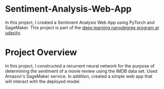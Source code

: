 # Sentiment-Analysis-Web-App
In this project, I created a Sentiment Analysis Web App using PyTorch and SageMaker. This project is part of the [deep learning nanodegree program at udacity](https://www.udacity.com/course/deep-learning-nanodegree--nd101).    

# Project Overview
In this project, I constructed a recurrent neural network for the purpose of determining the sentiment of a movie review using the IMDB data set. Used Amazon's SageMaker service. In addition, created a simple web app that will interact with the deployed model.

